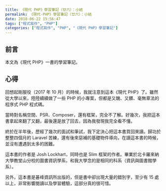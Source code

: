 ```yaml
---
title: 《現代 PHP》學習筆記（廿六）：小結
permalink: 《現代-PHP》學習筆記（廿六）：小結
date: 2018-06-22 15:56:47
tags: ["程式寫作", "PHP"]
categories: ["程式寫作", "PHP", "《現代 PHP》學習筆記"]
---
```


## 前言
本文為《現代 PHP》一書的學習筆記。

## 心得
回想起剛服役（2017 年 10 月）的時候，我就注意到這本《現代 PHP》了。雖然從大學以來，陸陸續續做了一些 PHP 的小專案，但都是又醜、又髒、毫無章法的程序式 PHP 程式碼。

當時對名稱空間、PSR、Composer，還有框架，完全不了解。好幾次，我把這本書拿起來翻了又翻，最後還是放了回去，因為我發現我完全看不懂。

終於在半年後，歷經了幾次的面試和筆試，我下定決心把這本書買回來讀。歸功於整整四個月的 Laravel 苦練，還有後來惡補的基礎物件導向，在讀這本書的時候，並沒有遭遇到太多的困難。

這本書的作者是 Josh Lockhart，同時也是 Slim 框架的作者。畢業於北卡羅來納大學教堂山分校的圖書資訊學系，和我大學念的是相同的科系（資訊與圖書館學系）。

另外，這本書是碁峰資訊所出版的，但是書中卻出現大量的錯別字，至少有 15 處以上，非常影響閱讀以及學習體驗，這部分真的很可惜。